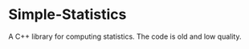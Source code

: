 Simple-Statistics
=================

A C++ library for computing statistics.
The code is old and low quality.
